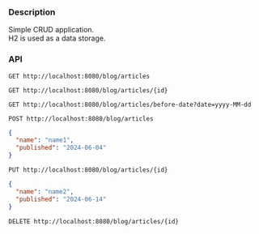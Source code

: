 ### Description
Simple CRUD application.  
H2 is used as a data storage.

### API
```
GET http://localhost:8080/blog/articles
```
```
GET http://localhost:8080/blog/articles/{id}
```
```
GET http://localhost:8080/blog/articles/before-date?date=yyyy-MM-dd
```
```
POST http://localhost:8080/blog/articles
```
```json
{
  "name": "name1",
  "published": "2024-06-04"
}
```
```
PUT http://localhost:8080/blog/articles/{id}
```
```json
{
  "name": "name2",
  "published": "2024-06-14"
}
```
```
DELETE http://localhost:8080/blog/articles/{id}
```